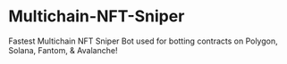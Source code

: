 # Multichain-NFT-Sniper
Fastest Multichain NFT Sniper Bot used for botting contracts on Polygon, Solana, Fantom, &amp; Avalanche!
